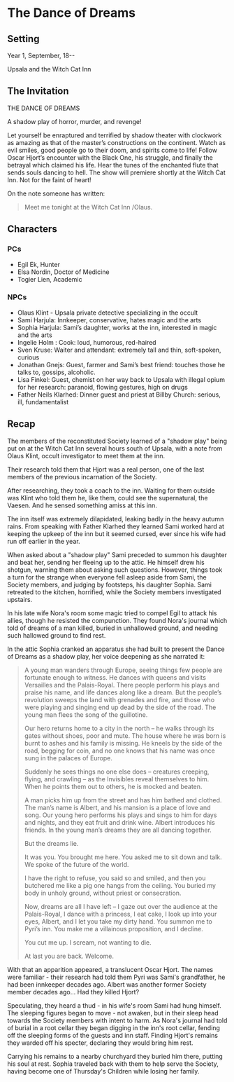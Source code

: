# The Dance of Dreams 
## Setting
Year 1, September, 18--

Upsala and the Witch Cat Inn

## The Invitation
THE DANCE OF DREAMS

A shadow play of horror, murder, and revenge!

Let yourself be enraptured and terrified by shadow theater with 
clockwork as amazing as that of the master’s constructions on the 
continent. Watch as evil smiles, good people go to their doom, and 
spirits come to life! Follow Oscar Hjort’s encounter with the Black 
One, his struggle, and finally the betrayal which claimed his life. 
Hear the tunes of the enchanted flute that sends souls dancing to hell.
The show will premiere shortly at the Witch Cat Inn. 
Not for the faint of heart!


On the note someone has written: 
> Meet me tonight at the Witch Cat Inn /Olaus.


## Characters
### PCs
- Egil Ek, Hunter
- Elsa Nordin, Doctor of Medicine
- Togier Lien, Academic
### NPCs
- Olaus Klint - Upsala private detective specializing in the occult
- Sami Harjula: Innkeeper, conservative, hates magic and the arts
- Sophia Harjula: Sami’s daughter, works at the inn, interested in magic and the arts
- Ingelie Holm : Cook: loud, humorous, red-haired
- Sven Kruse: Waiter and attendant: extremely tall and thin, soft-spoken, curious
- Jonathan Gnejs: Guest, farmer and Sami’s best friend: touches those he talks to, gossips, alcoholic.
- Lisa Finkel: Guest, chemist on her way back to Upsala with illegal opium for her research: paranoid, flowing gestures, high on drugs
- Father Neils Klarhed: Dinner guest and priest at Billby Church: serious, ill, fundamentalist

## Recap
The members of the reconstituted Society learned of a "shadow play" being put on at the Witch Cat Inn several hours south of Upsala, with a note from Olaus Klint, occult investigator to meet them at the inn.  

Their research told them that Hjort was a real person, one of the last members of the previous incarnation of the Society.

After researching, they took a coach to the inn. Waiting for them outside was Klint who told them he, like them, could see the supernatural, the Vaesen. And he sensed something amiss at this inn.

The inn itself was extremely dilapidated, leaking badly in the heavy autumn rains. From speaking with Father Klarhed they learned Sami worked hard at keeping the upkeep of the inn but it seemed cursed, ever since his wife had run off earlier in the year.

When asked about a "shadow play" Sami preceded to summon his daughter and beat her, sending her fleeing up to the attic. He himself drew his shotgun, warning them about asking such questions. However, things took a turn for the strange when everyone fell asleep aside from Sami, the Society members, and judging by footsteps, his daughter Sophia. Sami retreated to the kitchen, horrified, while the Society members investigated upstairs. 

In his late wife Nora's room some magic tried to compel Egil to attack his allies, though he resisted the compunction. They found Nora's journal which told of dreams of a man killed, buried in unhallowed ground, and needing such hallowed ground to find rest.

In the attic Sophia cranked an apparatus she had built to present the Dance of Dreams as a shadow play, her voice deepening as she narrated it:

> A young man wanders through Europe, seeing things 
> few people are fortunate enough to witness. He 
> dances with queens and visits Versailles and the Palais-Royal. There people perform his plays and praise 
> his name, and life dances along like a dream. But the 
> people’s revolution sweeps the land with grenades 
> and fire, and those who were playing and singing 
> end up dead by the side of the road. The young man 
> flees the song of the guillotine.
> 
> Our hero returns home to a city in the north – he 
> walks through its gates without shoes, poor and mute. 
> The house where he was born is burnt to ashes and his 
> family is missing. He kneels by the side of the road, 
> begging for coin, and no one knows that his name 
> was once sung in the palaces of Europe.
>
> Suddenly he sees things no one else does – creatures creeping, flying, and crawling – as the Invisibles reveal themselves to him. When he points them 
> out to others, he is mocked and beaten.
>
> A man picks him up from the street and has him 
> bathed and clothed. The man’s name is Albert, and 
> his mansion is a place of love and song. Our young 
> hero performs his plays and sings to him for days and 
> nights, and they eat fruit and drink wine.
> Albert introduces his friends. In the young man’s 
> dreams they are all dancing together.
>
> But the dreams lie.
>
> It was you. You brought me here. You asked me to 
> sit down and talk. We spoke of the future of the world.
>
> I have the right to refuse, you said so and smiled, 
> and then you butchered me like a pig one hangs from 
> the ceiling. You buried my body in unholy ground, 
> without priest or consecration.
>
> Now, dreams are all I have left – I gaze out over 
> the audience at the Palais-Royal, I dance with a princess, I eat cake, I look up into your eyes, Albert, and I 
> let you take my dirty hand. You summon me to Pyri’s inn. 
> You make me a villainous proposition, and I decline.
>
> You cut me up. I scream, not wanting to die.
>
> At last you are back.
> Welcome.

With that an apparition appeared, a translucent Oscar Hjort. The names were familiar - their research had told them Pyri was Sami's grandfather, he had been innkeeper decades ago. Albert was another former Society member decades ago... Had they killed Hjort?

Speculating, they heard a thud - in his wife's room Sami had hung himself. The sleeping figures began to move - not awaken, but in their sleep head towards the Society members with intent to harm. As Nora's journal had told of burial in a root cellar they began digging in the inn's root cellar, fending off the sleeping forms of the guests and inn staff. Finding Hjort's remains they warded off his specter, declaring they would bring him rest. 

Carrying his remains to a nearby churchyard they buried him there, putting his soul at rest. Sophia traveled back with them to help serve the Society, having become one of Thursday's Children while losing her family.
